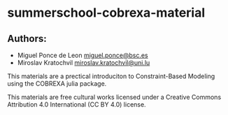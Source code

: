 # summerschool-cobrexa-material

## Authors:
* Miguel Ponce de Leon <miguel.ponce@bsc.es>
* Miroslav Kratochvil <miroslav.kratochvil@uni.lu>

This materials are a prectical introduciton to Constraint-Based Modeling using the COBREXA julia package.

This materials are free cultural works licensed under a Creative Commons Attribution 4.0 International (CC BY 4.0) license.
